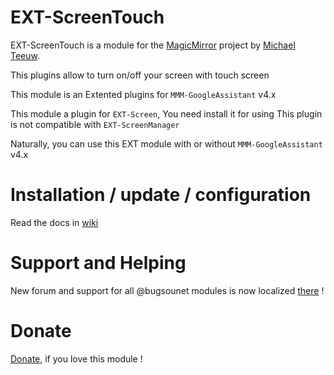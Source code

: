 # EXT-ScreenTouch

EXT-ScreenTouch is a module for the [MagicMirror](https://github.com/MichMich/MagicMirror) project by [Michael Teeuw](https://github.com/MichMich).

This plugins allow to turn on/off your screen with touch screen


This module is an Extented plugins for `MMM-GoogleAssistant` v4.x

This module a plugin for `EXT-Screen`, You need install it for using
This plugin is not compatible with `EXT-ScreenManager`

Naturally, you can use this EXT module with or without `MMM-GoogleAssistant` v4.x

# Installation / update / configuration

Read the docs in [wiki](https://wiki.bugsounet.fr/EXT-ScreenTouch)

# Support and Helping
New forum and support for all @bugsounet modules is now localized [there](https://forum.bugsounet.fr) !
 
# Donate
 [Donate](https://www.paypal.com/cgi-bin/webscr?cmd=_s-xclick&hosted_button_id=TTHRH94Y4KL36&source=url), if you love this module !

